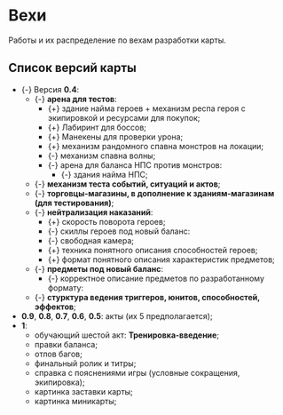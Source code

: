 # Вехи
Работы и их распределение по вехам разработки карты.

## Список версий карты
* {-} Версия **0.4**:
   * {-} **арена для тестов**:
      * {+} здание найма героев + механизм респа героя с экипировкой и ресурсами для покупок;
      * {+} Лабиринт для боссов;
      * {+} Манекены для проверки урона;
      * {+} механизм рандомного спавна монстров на локации;
      * {-} механизм спавна волны;
      * {-} арена для баланса НПС против монстров:
         * {-} здания найма НПС;
   * {-} **механизм теста событий, ситуаций и актов**;
   * {-} **торговцы-магазины, в дополнение к зданиям-магазинам (для тестирования)**;
   * {-} **нейтрализация наказаний**:
      * {+} скорость поворота героев;
      * {-} скиллы героев под новый баланс:
      * {-} свободная камера;
      * {+} техника понятного описания способностей героев;
      * {+} формат понятного описания характеристик предметов;
   * {-} **предметы под новый баланс**:
      * {-} корректное описание предметов по разработанному формату:
   * {-} **стурктура ведения триггеров, юнитов, способностей, эффектов**;
* **0.9**, **0.8**, **0.7**, **0.6**, **0.5**: акты (их 5 предполагается);
* **1**:
   * обучающий шестой акт: **Тренировка-введение**;
   * правки баланса;
   * отлов багов;
   * финальный ролик и титры;
   * справка с пояснениями игры (условные сокращения, экипировка);
   * картинка заставки карты;
   * картинка миникарты;
